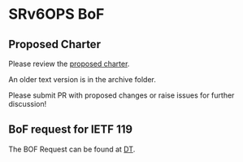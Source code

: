 # SRv6OPS BoF

## Proposed Charter
Please review the [proposed charter](SRv6OPS-Charter.md).

An older text version is in the archive folder.

Please submit PR with proposed changes or raise issues for further discussion!

## BoF request for IETF 119
The BOF Request can be found at [DT](https://datatracker.ietf.org/doc/bofreq-liu-srv6-operations/).
